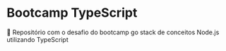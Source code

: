 # Bootcamp TypeScript

🚀️ Repositório com o desafio do bootcamp go stack de conceitos Node.js utilizando TypeScript
